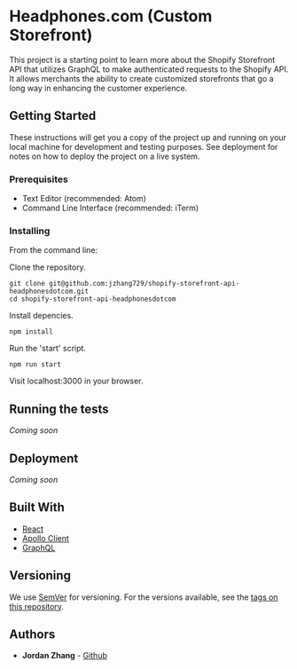 # Headphones.com (Custom Storefront)

This project is a starting point to learn more about the Shopify Storefront API that utilizes GraphQL to make authenticated requests to the Shopify API. It allows merchants the ability to create customized storefronts that go a long way in enhancing the customer experience.

## Getting Started

These instructions will get you a copy of the project up and running on your local machine for development and testing purposes. See deployment for notes on how to deploy the project on a live system.

### Prerequisites

* Text Editor (recommended: Atom)
* Command Line Interface (recommended: iTerm)

### Installing

From the command line:

Clone the repository.

```
git clone git@github.com:jzhang729/shopify-storefront-api-headphonesdotcom.git
cd shopify-storefront-api-headphonesdotcom
```

Install depencies.

```
npm install
```

Run the 'start' script.

```
npm run start
```

Visit localhost:3000 in your browser.

## Running the tests

_Coming soon_

## Deployment

_Coming soon_

## Built With

* [React](http://reactjs.org)
* [Apollo Client](https://www.apollographql.com)
* [GraphQL](http://graphql.org/)

## Versioning

We use [SemVer](http://semver.org/) for versioning. For the versions available, see the [tags on this repository](https://github.com/your/project/tags).

## Authors

* **Jordan Zhang** - [Github](https://github.com/jzhang729)
